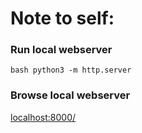 # Note to self:

### Run local webserver

``bash
python3 -m http.server
``

### Browse local webserver

[localhost:8000/](http://localhost:8000/)